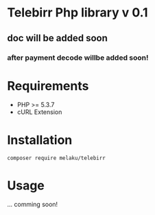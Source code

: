 # Telebirr Php library v 0.1
## doc will be added soon
### after payment decode willbe added soon!
# Requirements
- PHP >= 5.3.7
- cURL Extension

# Installation
``` composer require melaku/telebirr ```

# Usage
... comming soon!